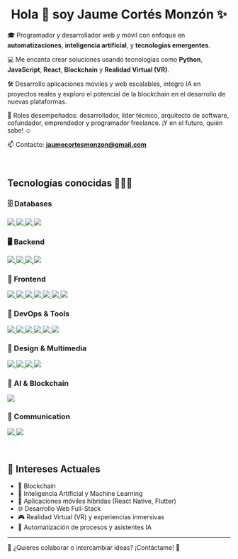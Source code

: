 <h1 align="center">Hola 👋 soy Jaume Cortés Monzón ✨</h1> 

<p align="left">
🎓 Programador y desarrollador web y móvil con enfoque en <strong>automatizaciones</strong>, <strong>inteligencia artificial</strong>, y <strong>tecnologías emergentes</strong>.

💻 Me encanta crear soluciones usando tecnologías como <strong>Python</strong>, <strong>JavaScript</strong>, <strong>React</strong>, <strong>Blockchain</strong> y <strong>Realidad Virtual (VR)</strong>.

🛠️ Desarrollo aplicaciones móviles y web escalables, integro IA en proyectos reales y exploro el potencial de la blockchain en el desarrollo de nuevas plataformas.

📝 Roles desempeñados: desarrollador, líder técnico, arquitecto de software, cofundador, emprendedor y programador freelance. ¡Y en el futuro, quién sabe! ☺️

📫 Contacto: **jaumecortesmonzon@gmail.com**
</p>

<br>

<h2>Tecnologías conocidas 👨🏻‍💻</h2>

<!-- 🗄️ Databases -->
<h3>🗄️ Databases</h3>
<p align="left">
  <a href="https://skillicons.dev,vscode&perline=4">
    <img src="https://skillicons.dev/icons?i=mongodb" />
    <img src="https://skillicons.dev/icons?i=mysql" />
    <img src="https://skillicons.dev/icons?i=firebase" />
    <img src="https://skillicons.dev/icons?i=postgres" />
  </a>
</p>

<!-- 🖥️ Backend -->
<h3>🖥️ Backend</h3>
<p align="left">
  <a href="https://skillicons.dev,vscode&perline=4">
    <img src="https://skillicons.dev/icons?i=python" />
    <img src="https://skillicons.dev/icons?i=nodejs" />
    <img src="https://skillicons.dev/icons?i=solidity" />
    <img src="https://skillicons.dev/icons?i=kotlin" />
  </a>
</p>

<!-- 🎨 Frontend -->
<h3>🎨 Frontend</h3>
<p align="left">
  <a href="https://skillicons.dev,vscode&perline=8">
    <img src="https://skillicons.dev/icons?i=css" />
    <img src="https://skillicons.dev/icons?i=js" />
    <img src="https://skillicons.dev/icons?i=ts" />
    <img src="https://skillicons.dev/icons?i=react" />
    <img src="https://skillicons.dev/icons?i=flutter" />
    <img src="https://skillicons.dev/icons?i=vue" />
    <img src="https://skillicons.dev/icons?i=c" />
  </a>
</p>

<!-- 🔧 DevOps & Tools -->
<h3>🔧 DevOps & Tools</h3>
<p align="left">
  <a href="https://skillicons.dev,vscode&perline=6">
    <img src="https://skillicons.dev/icons?i=docker" />
    <img src="https://skillicons.dev/icons?i=git" />
    <img src="https://skillicons.dev/icons?i=github" />
    <img src="https://skillicons.dev/icons?i=postman" />
    <img src="https://skillicons.dev/icons?i=linux" />
    <img src="https://skillicons.dev/icons?i=vscode" />
  </a>
</p>

<!-- 🎨 Design & Multimedia -->
<h3>🎨 Design & Multimedia</h3>
<p align="left">
  <a href="https://skillicons.dev,vscode&perline=4">
    <img src="https://skillicons.dev/icons?i=ps" />
    <img src="https://skillicons.dev/icons?i=ai" />
    <img src="https://skillicons.dev/icons?i=figma" />
    <img src="https://skillicons.dev/icons?i=blender" />
  </a>
</p>


<!-- 🤖 AI & Blockchain -->
<h3>🤖 AI & Blockchain</h3>
<p align="left">
  <a href="https://skillicons.dev,vscode&perline=1">
    <img src="https://skillicons.dev/icons?i=tensorflow" />
  </a>
</p>

<!-- 📧 Communication -->
<h3>📧 Communication</h3>
<p align="left">
  <a href="https://skillicons.dev,vscode&perline=2">
    <img src="https://skillicons.dev/icons?i=gmail" />
    <img src="https://skillicons.dev/icons?i=linkedin" />
  </a>
</p>

<br>

<h2>🌟 Intereses Actuales</h2>

- 🔗 Blockchain
- 🤖 Inteligencia Artificial y Machine Learning
- 📱 Aplicaciones móviles híbridas (React Native, Flutter)
- 🌐 Desarrollo Web Full-Stack
- 🎮 Realidad Virtual (VR) y experiencias inmersivas
- 🚀 Automatización de procesos y asistentes IA

---

💬 ¿Quieres colaborar o intercambiar ideas? ¡Contáctame! 🚀
